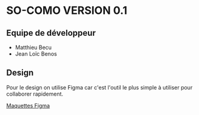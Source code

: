 # SO-COMO VERSION 0.1

## Equipe de développeur

- Matthieu Becu
- Jean Loïc Benos

## Design
Pour le design on utilise Figma car c'est l'outil le plus simple à utiliser
pour collaborer rapidement.

[Maquettes Figma](https://www.figma.com/file/VHQkZCAnMgWQZvnuAM6NAh/so-como)

